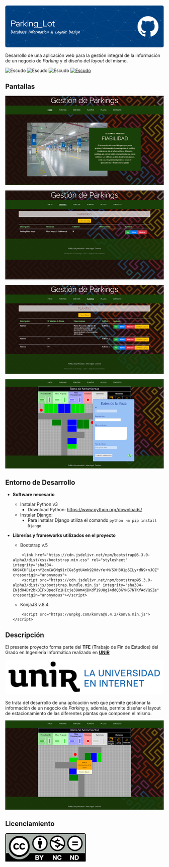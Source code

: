 ![Banner ParkingLot](https://github.com/MSotoL/parking_lot/blob/main/img/github-header-parking_lot.png)
 
Desarrollo de una aplicación web para la gestión integral de la información de un negocio de *Parking* y el diseño del *layout* del mismo.

![Escudo](https://img.shields.io/badge/status-in%20Development-red) ![Escudo](https://img.shields.io/github/languages/count/MSotoL/parking_lot) ![Escudo](https://img.shields.io/github/languages/top/MsotoL/parking_lot) <a href="https://creativecommons.org/licenses/by-nc-sa/4.0/">![Escudo](https://img.shields.io/badge/license-in%20CC%20BY--NC--SA%204.0-yellow)</a>

## Pantallas

![Index](https://github.com/MSotoL/parking_lot/blob/main/img/index.png)

![Parkings](https://github.com/MSotoL/parking_lot/blob/main/img/parkings.png)

![Plantas](https://github.com/MSotoL/parking_lot/blob/main/img/plantas.png)

![Layout](https://github.com/MSotoL/parking_lot/blob/main/img/layout_design.png)

## Entorno de Desarrollo

- **Software necesario**

    - Instalar Python v3
      - Download Python: <a href="https://www.python.org/downloads/">https://www.python.org/downloads/</a>
    - Instalar Django:
      - Para instalar Django utiliza el comando `python -m pip install Django`
  
- **Librerías y frameworks utilizados en el proyecto**

    - Bootstrap v.5
    ~~~
        <link href="https://cdn.jsdelivr.net/npm/bootstrap@5.3.0-alpha3/dist/css/bootstrap.min.css" rel="stylesheet" integrity="sha384-KK94CHFLLe+nY2dmCWGMq91rCGa5gtU4mk92HdvYe+M/SXH301p5ILy+dN9+nJOZ" crossorigin="anonymous">
        <script src="https://cdn.jsdelivr.net/npm/bootstrap@5.3.0-alpha3/dist/js/bootstrap.bundle.min.js" integrity="sha384-ENjdO4Dr2bkBIFxQpeoTz1HIcje39Wm4jDKdf19U8gI4ddQ3GYNS7NTKfAdVQSZe" crossorigin="anonymous"></script>
    ~~~
    - KonjaJS v.8.4
    ~~~
        <script src="https://unpkg.com/konva@8.4.2/konva.min.js"></script>
    ~~~

## Descripción

El presente proyecto forma parte del **TFE** \(**T**rabajo de **F**in de **E**studios\) del Grado en Ingeniería Informática realizado en **<a href="https://www.unir.net" target="_blank">UNIR</a>**

 ![UNIR](https://github.com/MSotoL/parking_lot/blob/main/img/Unir_2021_logo.svg)

Se trata del desarrollo de una aplicación web que permite gestionar la información de un negocio de *Parking* y, además, permite diseñar el layout de estacionamiento de las diferentes plantas que componen el mismo.

![Layout](https://github.com/MSotoL/parking_lot/blob/main/img/layout_design_2.png)

## Licenciamiento

![Licencia](https://github.com/MSotoL/parking_lot/blob/main/img/Licencia_CC.png)
